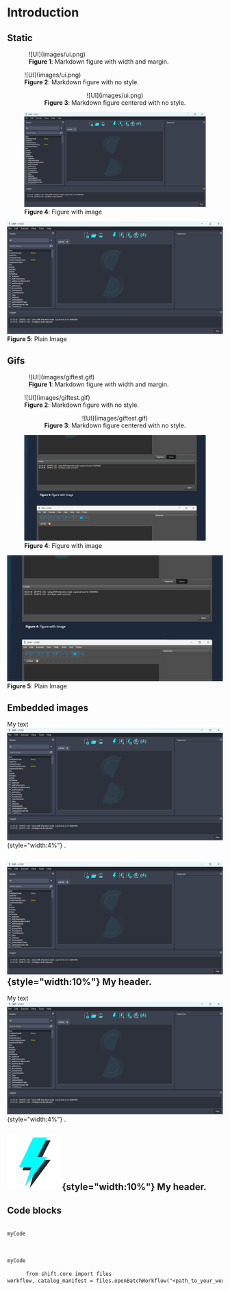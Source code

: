 # Introduction

## Static

<figure style="width:80%; margin-left:10%" markdown>
      ![UI](images/ui.png)
      <figcaption><b>Figure 1</b>: Markdown figure with width and margin.</figcaption>
</figure>

<figure markdown>
      ![UI](images/ui.png)
      <figcaption><b>Figure 2</b>: Markdown figure with no style. </figcaption>
</figure>

<center>
      <figure markdown>
            ![UI](images/ui.png)
            <figcaption><b>Figure 3</b>: Markdown figure centered with no style. </figcaption>
      </figure>
</center>

<figure>
      <img src="images/ui.png" alt="UI">
      <figcaption><b>Figure 4</b>: Figure with image</figcaption>
</figure>


<img src="images/ui.png" alt="UI">
<b>Figure 5</b>: Plain Image

## Gifs

<figure style="width:80%; margin-left:10%" markdown>
      ![UI](images/giftest.gif)
      <figcaption><b>Figure 1</b>: Markdown figure with width and margin.</figcaption>
</figure>

<figure markdown>
      ![UI](images/giftest.gif)
      <figcaption><b>Figure 2</b>: Markdown figure with no style. </figcaption>
</figure>

<center>
      <figure markdown>
            ![UI](images/giftest.gif)
            <figcaption><b>Figure 3</b>: Markdown figure centered with no style. </figcaption>
      </figure>
</center>

<figure>
      <img src="images/giftest.gif" alt="UI">
      <figcaption><b>Figure 4</b>: Figure with image</figcaption>
</figure>


<img src="images/giftest.gif" alt="UI">
<b>Figure 5</b>: Plain Image

## Embedded images

My text ![UI](images/ui.png){style="width:4%"} .

## ![UI](images/ui.png){style="width:10%"}  My header.

My text ![UI](images/ui.png){style="width:4%"} .

## ![UI](images/execute_all_default.svg){style="width:10%"}  My header.



## Code blocks

<pre style="margin: 15px 0">
    <code style="white-space: pre; padding: 10px; box-sizing: border-box;">
myCode
  </code>
</pre>

<pre style="margin: 15px 0"> <code style="white-space: pre; padding: 10px; box-sizing: border-box;">
myCode
</code></pre>

<pre style="margin: 15px 0">
    <code style="white-space: pre; padding: 10px; box-sizing: border-box;">from shift.core import files
workflow, catalog_manifest = files.openBatchWorkflow("&ltpath_to_your_workflow_file&gt")</code>
</pre>